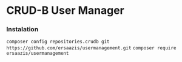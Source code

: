 # CRUD-B User Manager
### Instalation
``composer config repositories.crudb git https://github.com/ersaazis/usermanagement.git``
``composer require ersaazis/usermanagement``